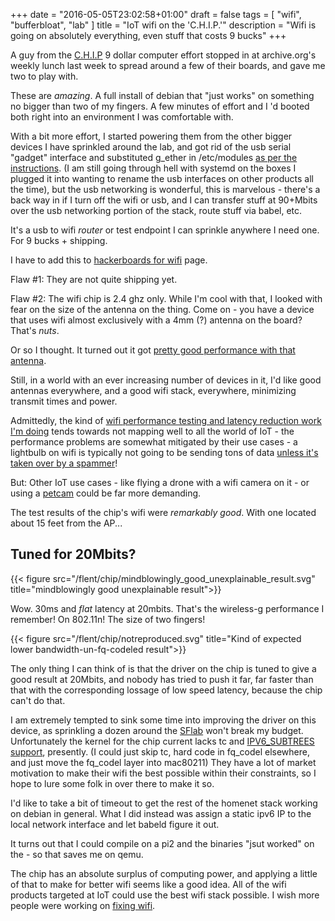 +++
date = "2016-05-05T23:02:58+01:00"
draft = false
tags = [ "wifi", "bufferbloat", "lab" ]
title = "IoT wifi on the 'C.H.I.P.'"
description = "Wifi is going on absolutely everything, even stuff that costs 9 bucks"
+++

A guy from the [C.H.I.P](http://getchip.com) 9 dollar computer effort
stopped in at archive.org's weekly lunch last week to spread around a
few of their boards, and gave me two to play with.

These are *amazing*. A full install of debian that "just works" on
something no bigger than two of my fingers. A few minutes of effort and
I 'd booted both right into an environment I was comfortable with.

With a bit more effort, I started powering them from the other bigger
devices I have sprinkled around the lab, and got rid of the usb serial
"gadget" interface and substituted g_ether in /etc/modules
[as per the instructions](/fixme). (I am still going through hell with
systemd on the boxes I plugged it into wanting to rename the usb
interfaces on other products all the time), but the usb networking is
wonderful, this is marvelous - there's a back way in if I turn off the
wifi or usb, and I can transfer stuff at 90+Mbits over the usb
networking portion of the stack, route stuff via babel, etc.

It's a usb to wifi *router* or test endpoint I can sprinkle anywhere I
need one. For 9 bucks + shipping.

I have to add this to
[hackerboards for wifi](/post/hackerboards_for_wifi) page.

Flaw #1: They are not quite shipping yet.

Flaw #2: The wifi chip is 2.4 ghz only. While I'm cool with that, I
looked with fear on the size of the antenna on the thing. Come on - you
have a device that uses wifi almost exclusively with a 4mm (?) antenna on
the board? That's *nuts*.

Or so I thought. It turned out it got [pretty good performance with that antenna](/flent/chip).

Still, in a world with an ever increasing number of devices in it, I'd
like good antennas everywhere, and a good wifi stack, everywhere,
minimizing transmit times and power.

Admittedly, the kind of
[wifi performance testing and latency reduction work I'm doing](/tags/bufferbloat)
tends towards not mapping well to all the world of IoT - the performance
problems are somewhat mitigated by their use cases - a lightbulb on wifi
is typically not going to be sending tons of data
[unless it's taken over by a spammer](https://mjg59.dreamwidth.org/40397.html)!

But: Other IoT use cases - like flying a drone with a wifi camera on
it - or using a [petcam](https://plus.google.com/u/0/107942175615993706558/posts/cabjsACZcFp) could be far more demanding.

The test results of the chip's wifi were *remarkably good*. With one
located about 15 feet from the AP...

## Tuned for 20Mbits?

{{< figure src="/flent/chip/mindblowingly_good_unexplainable_result.svg"  title="mindblowingly good unexplainable result">}}

Wow. 30ms and *flat* latency at 20mbits. That's the wireless-g performance I
remember! On 802.11n! The size of two fingers!

{{< figure src="/flent/chip/notreproduced.svg"  title="Kind of expected lower bandwidth-un-fq-codeled result">}}

The only thing I can think of is that the driver on the chip is tuned to
give a good result at 20Mbits, and nobody has tried to push it
far, far faster than that with the corresponding lossage of low speed
latency, because the chip can't do that.

I am extremely tempted to sink some time into improving the driver on
this device, as sprinkling a
dozen around the [SFlab](/tags/lab) won't break my budget. Unfortunately the kernel for
the chip current lacks tc and
[IPV6_SUBTREES support](https://bbs.nextthing.co/t/ipv6-subtrees-is-helpful-for-source-specific-routing-ietf-homenet/3762),
presently. (I could just skip tc, hard code in fq_codel elsewhere,
and just move the fq_codel layer into mac80211) They have a lot of
market motivation to make their wifi the best possible within their
constraints, so I hope to lure some folk in over there to make it so.

I'd like to take a bit of timeout to get the rest of the homenet stack
working on debian in general. What I did instead was assign a static
ipv6 IP to the local network interface and let babeld figure it out.

It turns out that I could compile on a pi2 and the binaries "jsut
worked" on the - so that saves me on qemu.

The chip has an absolute surplus of computing power, and applying a
little of that to make for better wifi seems like a good idea. All of the wifi products targeted at IoT could use the best wifi stack
possible. I wish more people were working on [fixing wifi](/tags/wifi).
